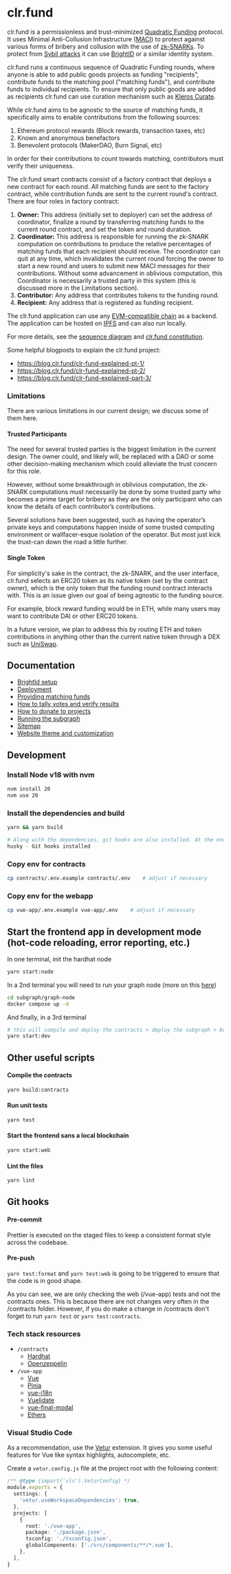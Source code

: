 # clr.fund

clr.fund is a permissionless and trust-minimized [Quadratic Funding](https://wtfisqf.com/) protocol. It uses Minimal Anti-Collusion Infrastructure ([MACI](https://github.com/appliedzkp/maci)) to protect against various forms of bribery and collusion with the use of [zk-SNARKs](https://academy.binance.com/en/articles/zk-snarks-and-zk-starks-explained). To protect from [Sybil attacks](https://en.wikipedia.org/wiki/Sybil_attack) it can use [BrightID](https://brightID.org) or a similar identity system.

clr.fund runs a continuous sequence of Quadratic Funding rounds, where anyone is able to add public goods projects as funding "recipients", contribute funds to the matching pool ("matching funds"), and contribute funds to individual recipients. To ensure that only public goods are added as recipients clr.fund can use curation mechanism such as [Kleros Curate](https://curate.kleros.io/).

While clr.fund aims to be agnostic to the source of matching funds, it specifically aims to enable contributions from the following sources:

1. Ethereum protocol rewards (Block rewards, transaction taxes, etc)
2. Known and anonymous benefactors
3. Benevolent protocols (MakerDAO, Burn Signal, etc)

In order for their contributions to count towards matching, contributors must verify their uniqueness.

The clr.fund smart contracts consist of a factory contract that deploys a new contract for each round. All matching funds are sent to the factory contract, while contribution funds are sent to the current round's contract. There are four roles in factory contract:

1. **Owner:** This address (initially set to deployer) can set the address of coordinator, finalize a round by transferring matching funds to the current round contract, and set the token and round duration.
2. **Coordinator:** This address is responsible for running the zk-SNARK computation on contributions to produce the relative percentages of matching funds that each recipient should receive. The coordinator can quit at any time, which invalidates the current round forcing the owner to start a new round and users to submit new MACI messages for their contributions. Without some advancement in oblivious computation, this Coordinator is necessarily a trusted party in this system (this is discussed more in the Limitations section).
3. **Contributor:** Any address that contributes tokens to the funding round.
4. **Recipient:** Any address that is registered as funding recipient.

The clr.fund application can use any [EVM-compatible chain](https://ethereum.org/) as a backend. The application can be hosted on [IPFS](https://ipfs.tech/) and can also run locally.

For more details, see the [sequence diagram](docs/clrfund.svg) and [clr.fund constitution](https://github.com/clrfund/constitution).

Some helpful blogposts to explain the clr.fund project:

- https://blog.clr.fund/clr-fund-explained-pt-1/
- https://blog.clr.fund/clr-fund-explained-pt-2/
- https://blog.clr.fund/clr-fund-explained-part-3/

### Limitations

There are various limitations in our current design; we discuss some of them here.

#### Trusted Participants

The need for several trusted parties is the biggest limitation in the current design. The owner could, and likely will, be replaced with a DAO or some other decision-making mechanism which could alleviate the trust concern for this role.

However, without some breakthrough in oblivious computation, the zk-SNARK computations must necessarily be done by some trusted party who becomes a prime target for bribery as they are the only participant who can know the details of each contributor’s contributions.

Several solutions have been suggested, such as having the operator’s private keys and computations happen inside of some trusted computing environment or wallfacer-esque isolation of the operator. But most just kick the trust-can down the road a little further.

#### Single Token

For simplicity's sake in the contract, the zk-SNARK, and the user interface, clr.fund selects an ERC20 token as its native token (set by the contract owner), which is the only token that the funding round contract interacts with. This is an issue given our goal of being agnostic to the funding source.

For example, block reward funding would be in ETH, while many users may want to contribute DAI or other ERC20 tokens.

In a future version, we plan to address this by routing ETH and token contributions in anything other than the current native token through a DEX such as [UniSwap](https://uniswap.org/).

## Documentation

- [BrightId setup](docs/brightid.md)
- [Deployment](docs/deployment.md)
- [Providing matching funds](docs/funding-source.md)
- [How to tally votes and verify results](docs/tally-verify.md)
- [How to donate to projects](docs/howto-use-app.md)
- [Running the subgraph](docs/subgraph.md)
- [Sitemap](docs/sitemap.md)
- [Website theme and customization](docs/theme.md)

## Development

### Install Node v18 with nvm

```sh
nvm install 20
nvm use 20
```

### Install the dependencies and build

```sh
yarn && yarn build

# Along with the dependencies, git hooks are also installed. At the end of the installation, you will see the following line after a successful setup.
husky - Git hooks installed
```

### Copy env for contracts

```sh
cp contracts/.env.example contracts/.env    # adjust if necessary
```

### Copy env for the webapp

```sh
cp vue-app/.env.example vue-app/.env    # adjust if necessary
```

## Start the frontend app in development mode (hot-code reloading, error reporting, etc.)

In one terminal, init the hardhat node

```sh
yarn start:node
```

In a 2nd terminal you will need to run your graph node (more on this
[here](docs/subgraph.md))

```sh
cd subgraph/graph-node
docker compose up -d
```

And finally, in a 3rd terminal

```sh
# this will compile and deploy the contracts + deploy the subgraph + build and run the vue app
yarn start:dev
```

## Other useful scripts

#### Compile the contracts

```sh
yarn build:contracts
```

#### Run unit tests

```sh
yarn test
```

#### Start the frontend sans a local blockchain

```sh
yarn start:web
```

#### Lint the files

```sh
yarn lint
```

## Git hooks

#### Pre-commit

Prettier is executed on the staged files to keep a consistent format style
across the codebase.

#### Pre-push

`yarn test:format` and `yarn test:web` is going to be triggered to ensure that
the code is in good shape.

As you can see, we are only checking the web (/vue-app) tests and not
the contracts ones. This is because there are not changes very often in the
/contracts folder. However, if you do make a change in /contracts don't forget
to run `yarn test` or `yarn test:contracts`.

### Tech stack resources

- `/contracts`
  - [Hardhat](https://hardhat.org/)
  - [Openzeppelin](https://openzeppelin.com/)
- `/vue-app`
  - [Vue](https://vuejs.org)
  - [Pinia](https://pinia.vuejs.org)
  - [vue-i18n](https://kazupon.github.io/vue-i18n/)
  - [Vuelidate](https://vuelidate-next.netlify.app/)
  - [vue-final-modal](https://vue-final-modal.org)
  - [Ethers](https://docs.ethers.io/v5/)

### Visual Studio Code

As a recommendation, use the [Vetur](https://vuejs.github.io/vetur/) extension.
It gives you some useful features for Vue like syntax highlights, autocomplete,
etc.

Create a `vetur.config.js` file at the project root with the following content:

```ts
/** @type {import('vls').VeturConfig} */
module.exports = {
  settings: {
    'vetur.useWorkspaceDependencies': true,
  },
  projects: [
    {
      root: './vue-app',
      package: './package.json',
      tsconfig: './tsconfig.json',
      globalComponents: ['./src/components/**/*.vue'],
    },
  ],
}
```
